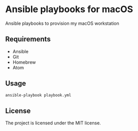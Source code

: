 # Ansible playbooks for macOS

Ansible playbooks to provision my macOS workstation

## Requirements

* Ansible
* Git
* Homebrew
* Atom

## Usage

```bash
ansible-playbook playbook.yml
```

## License

The project is licensed under the MIT license.
